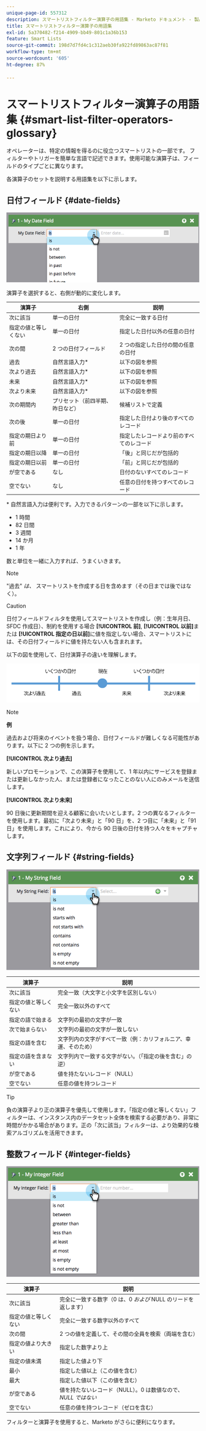 ```yaml
---
unique-page-id: 557312
description: スマートリストフィルター演算子の用語集 - Marketo ドキュメント - 製品ドキュメント
title: スマートリストフィルター演算子の用語集
exl-id: 5a370482-f214-4909-bb49-801c1a36b153
feature: Smart Lists
source-git-commit: 198d7d7fd4c1c312aeb30fa922fd89863ac87f81
workflow-type: tm+mt
source-wordcount: '605'
ht-degree: 87%

---
```


# スマートリストフィルター演算子の用語集 {#smart-list-filter-operators-glossary}

オペレーターは、特定の情報を得るのに役立つスマートリストの一部です。 フィルターやトリガーを簡単な言語で記述できます。使用可能な演算子は、フィールドのタイプごとに異なります。

各演算子のセットを説明する用語集を以下に示します。

## 日付フィールド {#date-fields}

![](assets/image2014-9-10-17-3a15-3a47.png)

演算子を選択すると、右側が動的に変化します。

| 演算子 | 右側 | 説明 |
|---|---|---|
| 次に該当 | 単一の日付 | 完全に一致する日付 |
| 指定の値と等しくない | 単一の日付 | 指定した日付以外の任意の日付 |
| 次の間 | 2 つの日付フィールド | 2 つの指定した日付の間の任意の日付 |
| 過去 | 自然言語入力&#42; | 以下の図を参照 |
| 次より過去 | 自然言語入力&#42; | 以下の図を参照 |
| 未来 | 自然言語入力&#42; | 以下の図を参照 |
| 次より未来 | 自然言語入力&#42; | 以下の図を参照 |
| 次の期間内 | プリセット（前四半期、昨日など） | 候補リストで定義 |
| 次の後 | 単一の日付 | 指定した日付より後のすべてのレコード |
| 指定の期日より前 | 単一の日付 | 指定したレコードより前のすべてのレコード |
| 指定の期日以降 | 単一の日付 | 「後」と同じだが包括的 |
| 指定の期日以前 | 単一の日付 | 「前」と同じだが包括的 |
| が空である | なし | 日付のないすべてのレコード |
| 空でない | なし | 任意の日付を持つすべてのレコード |

&#42; 自然言語入力は便利です。入力できるパターンの一部を以下に示します。

* 1 時間
* 82 日間
* 3 週間
* 14 か月
* 1 年

数と単位を一緒に入力すれば、うまくいきます。

>[!NOTE]
>
>&quot;過去&quot; _は、_ スマートリストを作成する日を含めます（その日までは後ではなく）。

>[!CAUTION]
>
>日付フィールドフィルタを使用してスマートリストを作成し（例：生年月日、SFDC 作成日）、制約を使用する場合 **[!UICONTROL 前]**, **[!UICONTROL 以前]**&#x200B;または **[!UICONTROL 指定の日以前]**&#x200B;に値を指定しない場合、スマートリストには、その日付フィールドに値を持たない人も含まれます。

以下の図を使用して、日付演算子の違いを理解します。

![](assets/image2014-9-10-17-3a15-3a58.png)

>[!NOTE]
>
>**例**
>
>過去および将来のイベントを扱う場合、日付フィールドが難しくなる可能性があります。以下に 2 つの例を示します。
>
>**[!UICONTROL 次より過去]**
>
>新しいプロモーションで、この演算子を使用して、1 年以内にサービスを登録または更新しなかった人、または登録者になったことのない人にのみメールを送信します。
>
>**[!UICONTROL 次より未来]**
>
>90 日後に更新期間を迎える顧客に会いたいとします。2 つの異なるフィルターを使用します。最初に「次より未来」と「90 日」を、2 つ目に「未来」と「91 日」を使用します。これにより、今から 90 日後の日付を持つ人々をキャプチャします。

## 文字列フィールド {#string-fields}

![](assets/image2014-9-10-17-3a16-3a6.png)

| 演算子 | 説明 |
|---|---|
| 次に該当 | 完全一致（大文字と小文字を区別しない） |
| 指定の値と等しくない | 完全一致以外のすべて |
| 指定の語で始まる | 文字列の最初の文字が一致 |
| 次で始まらない | 文字列の最初の文字が一致しない |
| 指定の語を含む | 文字列内の文字がすべて一致（例：カリフォルニア、幸運、そのため） |
| 指定の語を含まない | 文字列内で一致する文字がない。（「指定の後を含む」の逆） |
| が空である | 値を持たないレコード（NULL） |
| 空でない | 任意の値を持つレコード |

>[!TIP]
>
>負の演算子より正の演算子を優先して使用します。「指定の値と等しくない」フィルターは、インスタンス内のデータセット全体を検索する必要があり、非常に時間がかかる場合があります。正の「次に該当」フィルターは、より効果的な検索アルゴリズムを活用できます。

## 整数フィールド {#integer-fields}

![](assets/image2014-9-10-17-3a16-3a14.png)

<table> 
 <thead> 
  <tr> 
   <th colspan="1" rowspan="1">演算子</th> 
   <th colspan="1" rowspan="1">説明</th> 
  </tr> 
 </thead> 
 <tbody> 
  <tr> 
   <td colspan="1" rowspan="1">次に該当</td> 
   <td colspan="1" rowspan="1">完全に一致する数字（0 は、0 <em>および</em> NULL のリードを返します）</td> 
  </tr> 
  <tr> 
   <td colspan="1" rowspan="1">指定の値と等しくない</td> 
   <td colspan="1" rowspan="1">完全に一致する数字以外のすべて</td> 
  </tr> 
  <tr> 
   <td colspan="1" rowspan="1">次の間</td> 
   <td colspan="1" rowspan="1">2 つの値を定義して、その間の全員を検索（両端を含む）</td> 
  </tr> 
  <tr> 
   <td colspan="1" rowspan="1">指定の値より大きい</td> 
   <td colspan="1" rowspan="1">指定した数字より上</td> 
  </tr> 
  <tr> 
   <td colspan="1" rowspan="1">指定の値未満</td> 
   <td colspan="1" rowspan="1">指定した値より下</td> 
  </tr> 
  <tr> 
   <td colspan="1" rowspan="1">最小</td> 
   <td colspan="1" rowspan="1">指定した値以上（この値を含む）</td> 
  </tr> 
  <tr> 
   <td colspan="1" rowspan="1">最大</td> 
   <td colspan="1" rowspan="1">指定した値以下（この値を含む）</td> 
  </tr> 
  <tr> 
   <td colspan="1" rowspan="1">が空である</td> 
   <td colspan="1" rowspan="1">値を持たないレコード（NULL）。0 は数値なので、<em>NULL ではない</em></td> 
  </tr> 
  <tr> 
   <td colspan="1" rowspan="1">空でない</td> 
   <td colspan="1" rowspan="1">任意の値を持つレコード（ゼロを含む）</td> 
  </tr> 
 </tbody> 
</table>

フィルターと演算子を使用すると、Marketo がさらに便利になります。
